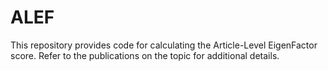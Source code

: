 # ALEF
This repository provides code for calculating the Article-Level EigenFactor score.  Refer to the publications on the topic for additional details.
